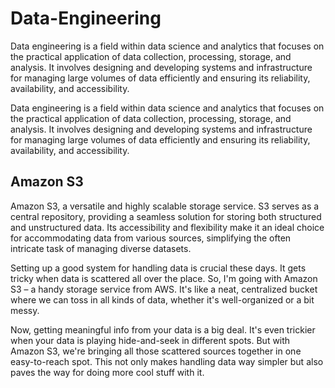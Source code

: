 # Data-Engineering
Data engineering is a field within data science and analytics that focuses on the practical application of data collection, processing, storage, and analysis. It involves designing and developing systems and infrastructure for managing large volumes of data efficiently and ensuring its reliability, availability, and accessibility.

Data engineering is a field within data science and analytics that focuses on the practical application of data collection, processing, storage, and analysis. It involves designing and developing systems and infrastructure for managing large volumes of data efficiently and ensuring its reliability, availability, and accessibility.

## Amazon S3
Amazon S3, a versatile and highly scalable storage service. S3 serves as a central repository, providing a seamless solution for storing both structured and unstructured data. Its accessibility and flexibility make it an ideal choice for accommodating data from various sources, simplifying the often intricate task of managing diverse datasets.

Setting up a good system for handling data is crucial these days. It gets tricky when data is scattered all over the place. So, I'm going with Amazon S3 – a handy storage service from AWS. It's like a neat, centralized bucket where we can toss in all kinds of data, whether it's well-organized or a bit messy.

Now, getting meaningful info from your data is a big deal. It's even trickier when your data is playing hide-and-seek in different spots. But with Amazon S3, we're bringing all those scattered sources together in one easy-to-reach spot. This not only makes handling data way simpler but also paves the way for doing more cool stuff with it.

